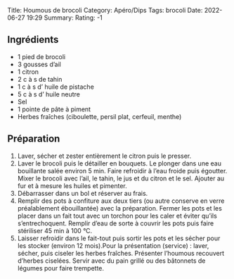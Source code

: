 Title: Houmous de brocoli
Category: Apéro/Dips
Tags: brocoli
Date: 2022-06-27 19:29
Summary: 
Rating: -1 

## Ingrédients

- 1 pied de brocoli
- 3 gousses d’ail
- 1 citron
- 2 c à s de tahin
- 1 c à s d’ huile de pistache
- 5 c à s d’ huile neutre
- Sel
- 1 pointe de pâte à piment
- Herbes fraîches (ciboulette, persil plat, cerfeuil, menthe)

## Préparation

1. Laver, sécher et zester entièrement le citron puis le presser.
2. Laver le brocoli puis le détailler en bouquets. Le plonger dans une eau bouillante salée environ 5 min. Faire refroidir à l’eau froide puis égoutter. Mixer le brocoli avec l’ail, le tahin, le jus et du citron et le sel. Ajouter au fur et à mesure les huiles et pimenter.
3. Débarrasser dans un bol et réserver au frais.
4. Remplir des pots à confiture aux deux tiers (ou autre conserve en verre préalablement ébouillantée) avec la préparation. Fermer les pots et les placer dans un fait tout avec un torchon pour les caler et éviter qu’ils s’entrechoquent. Remplir d’eau de sorte à couvrir les pots puis faire stériliser 45 min à 100 °C.
5. Laisser refroidir dans le fait-tout puis sortir les pots et les sécher pour les stocker (environ 12 mois).Pour la présentation (service) : laver, sécher, puis ciseler les herbes fraîches. Présenter l’houmous recouvert d’herbes ciselées. Servir avec du pain grillé ou des bâtonnets de légumes pour faire trempette.
